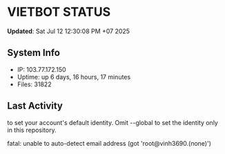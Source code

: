 # VIETBOT STATUS
**Updated**: Sat Jul 12 12:30:08 PM +07 2025

## System Info
- IP: 103.77.172.150
- Uptime: up 6 days, 16 hours, 17 minutes
- Files: 31822

## Last Activity

to set your account's default identity.
Omit --global to set the identity only in this repository.

fatal: unable to auto-detect email address (got 'root@vinh3690.(none)')

